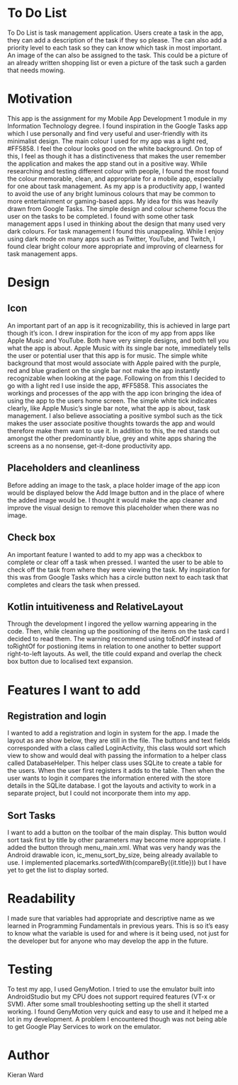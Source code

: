 # To Do List
To Do List is task management application. Users create a task in the app, they can add a description of the task if they so please. The can also add a priority level to each task so they can know which task in most important. An image of the can also be assigned to the task. This could be a picture of an already written shopping list or even a picture of the task such a garden that needs mowing.
# Motivation
This app is the assignment for my Mobile App Development 1 module in my Information Technology degree. I found inspiration in the Google Tasks app which I use personally and find very useful and user-friendly with its minimalist design. The main colour I used for my app was a light red, #FF5858. I feel the colour looks good on the white background. On top of this, I feel as though it has a distinctiveness that makes the user remember the application and makes the app stand out in a positive way. While researching and testing different colour with people, I found the most found the colour memorable, clean, and appropriate for a mobile app, especially for one about task management. As my app is a productivity app, I wanted to avoid the use of any bright luminous colours that may be common to more entertainment or gaming-based apps. My idea for this was heavily drawn from Google Tasks. The simple design and colour scheme focus the user on the tasks to be completed. I found with some other task management apps I used in thinking about the design that many used very dark colours. For task management I found this unappealing. While I enjoy using dark mode on many apps such as Twitter, YouTube, and Twitch, I found clear bright colour more appropriate and improving of clearness for task management apps.
# Design
## Icon
An important part of an app is it recognizability, this is achieved in large part though it’s icon. I drew inspiration for the icon of my app from apps like Apple Music and YouTube. Both have very simple designs, and both tell you what the app is about. Apple Music with its single bar note, immediately tells the user or potential user that this app is for music. The simple white background that most would associate with Apple paired with the purple, red and blue gradient on the single bar not make the app instantly recognizable when looking at the page.
Following on from this I decided to go with a light red I use inside the app, #FF5858. This associates the workings and processes of the app with the app icon bringing the idea of using the app to the users home screen. The simple white tick indicates clearly, like Apple Music’s single bar note, what the app is about, task management. I also believe associating a positive symbol such as the tick makes the user associate positive thoughts towards the app and would therefore make them want to use it.
In addition to this, the red stands out amongst the other predominantly blue, grey and white apps sharing the screens as a no nonsense, get-it-done productivity app.
## Placeholders and cleanliness
Before adding an image to the task, a place holder image of the app icon would be displayed below the Add Image button and in the place of where the added image would be. I thought it would make the app cleaner and improve the visual design to remove this placeholder when there was no image.
## Check box
An important feature I wanted to add to my app was a checkbox to complete or clear off a task when pressed. I wanted the user to be able to check off the task from where they were viewing the task. My inspiration for this was from Google Tasks which has a circle button next to each task that completes and clears the task when pressed.
## Kotlin intuitiveness and RelativeLayout
Through the development I ingored the yellow warning appearing in the code. Then, while cleaning up the positioning of the items on the task card I decided to read them. The warning recommend using toEndOf instead of toRightOf for postioning items in relation to one another to better support right-to-left layouts. As well, the title could expand and overlap the check box button due to localised text expansion.
# Features I want to add
## Registration and login
I wanted to add a registration and login in system for the app. I made the layout as are show below, they are still in the file. The buttons and text fields corresponded with a class called LoginActivity, this class would sort which view to show and would deal with passing the information to a helper class called DatabaseHelper. This helper class uses SQLite to create a table for the users. When the user first registers it adds to the table. Then when the user wants to login it compares the information entered with the store details in the SQLite database. I got the layouts and activity to work in a separate project, but I could not incorporate them into my app.
## Sort Tasks
I want to add a button on the toolbar of the main display. This button would sort task first by title by other parameters may become more appropriate. I added the button through menu_main.xml. What was very handy was the Android drawable icon, ic_menu_sort_by_size, being already available to use. I implemented placemarks.sortedWith(compareBy({it.title})) but I have yet to get the list to display sorted.
# Readability
I made sure that variables had appropriate and descriptive name as we learned in Programming Fundamentals in previous years. This is so it’s easy to know what the variable is used for and where is it being used, not just for the developer but for anyone who may develop the app in the future.
# Testing
To test my app, I used GenyMotion. I tried to use the emulator built into AndroidStudio but my CPU does not support required features (VT-x or SVM). After some small troubleshooting setting up the shell it started working. I found GenyMotion very quick and easy to use and it helped me a lot in my development. A problem I encountered though was not being able to get Google Play Services to work on the emulator.
# Author
Kieran Ward
